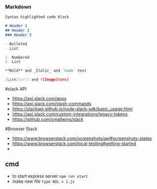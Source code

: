 
### Markdown


```markdown
Syntax highlighted code block

# Header 1
## Header 2
### Header 3

- Bulleted
- List

1. Numbered
2. List

**Bold** and _Italic_ and `Code` text

[Link](url) and ![Image](src)
```


#slack API
- https://api.slack.com/apps
- https://api.slack.com/slash-commands
- https://slackapi.github.io/node-slack-sdk/basic_usage.html
- https://api.slack.com/custom-integrations/legacy-tokens
- https://github.com/smallwins/slack

#Browser Stack
- https://www.browserstack.com/screenshots/api#screenshots-states
- https://www.browserstack.com/local-testing#getting-started
-


## cmd
- to start express server `npm run start`
- make new file `type NUL > 1.js`
